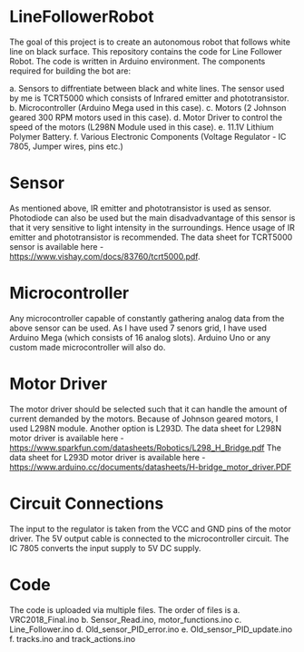 # LineFollowerRobot

The goal of this project is to create an autonomous robot that follows white line on black surface. 
This repository contains the code for Line Follower Robot. 
The code is written in Arduino environment.
The components required for building the bot are:

a. Sensors to diffrentiate between black and white lines. The sensor used by me is TCRT5000 which consists of Infrared emitter and phototransistor.
b. Microcontroller (Arduino Mega used in this case).
c. Motors (2 Johnson geared 300 RPM motors used in this case).
d. Motor Driver to control the speed of the motors (L298N Module used in this case).
e. 11.1V Lithium Polymer Battery.
f. Various Electronic Components (Voltage Regulator - IC 7805, Jumper wires, pins etc.)
  
# Sensor

As mentioned above, IR emitter and phototransistor is used as sensor. Photodiode can also be used but the main disadvadvantage of this sensor is that it very sensitive to light intensity in the surroundings. Hence usage of IR emitter and phototransistor is recommended.
The data sheet for TCRT5000 sensor is available here - https://www.vishay.com/docs/83760/tcrt5000.pdf.


# Microcontroller

Any microcontroller capable of constantly gathering analog data from the above sensor can be used. As I have used 7 senors grid, I have used Arduino Mega (which consists of 16 analog slots). Arduino Uno or any custom made microcontroller will also do.


# Motor Driver

The motor driver should be selected such that it can handle the amount of current demanded by the motors. Because of Johnson geared motors, I used L298N module. Another option is L293D.
The data sheet for L298N motor driver is available here - https://www.sparkfun.com/datasheets/Robotics/L298_H_Bridge.pdf
The data sheet for L293D motor driver is available here - https://www.arduino.cc/documents/datasheets/H-bridge_motor_driver.PDF

# Circuit Connections

The input to the regulator is taken from the VCC and GND pins of the motor driver. The 5V output cable is connected to the microcontroller circuit.
The IC 7805 converts the input supply to 5V DC supply.

# Code

The code is uploaded via multiple files.
The order of files is 
a. VRC2018_Final.ino
b. Sensor_Read.ino, motor_functions.ino
c. Line_Follower.ino
d. Old_sensor_PID_error.ino
e. Old_sensor_PID_update.ino
f. tracks.ino and track_actions.ino
